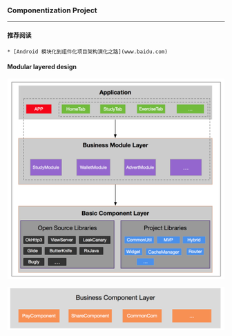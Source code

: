 ### Componentization Project

---

#### 推荐阅读
    * [Android 模块化到组件化项目架构演化之路](www.baidu.com)


#### Modular layered design

![avatar](/pic/componentization.png)

![avatar](/pic/component-layer.png)